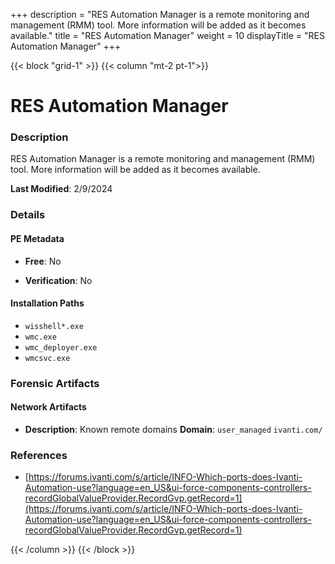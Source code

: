 +++
description = "RES Automation Manager is a remote monitoring and management (RMM) tool. More information will be added as it becomes available."
title = "RES Automation Manager"
weight = 10
displayTitle = "RES Automation Manager"
+++


{{< block "grid-1" >}}
{{< column "mt-2 pt-1">}}

# RES Automation Manager


### Description

RES Automation Manager is a remote monitoring and management (RMM) tool. More information will be added as it becomes available.



**Last Modified**: 2/9/2024

### Details


#### PE Metadata


- **Free**: No

- **Verification**: No




#### Installation Paths
- `wisshell*.exe`
- `wmc.exe`
- `wmc_deployer.exe`
- `wmcsvc.exe`

### Forensic Artifacts




#### Network Artifacts

- **Description**: Known remote domains
  **Domain**: `user_managed` `ivanti.com/`





### References
- [https://forums.ivanti.com/s/article/INFO-Which-ports-does-Ivanti-Automation-use?language=en_US&ui-force-components-controllers-recordGlobalValueProvider.RecordGvp.getRecord=1](https://forums.ivanti.com/s/article/INFO-Which-ports-does-Ivanti-Automation-use?language=en_US&ui-force-components-controllers-recordGlobalValueProvider.RecordGvp.getRecord=1)



{{< /column >}}
{{< /block >}}
